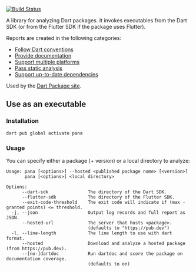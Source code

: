 [![Build Status](https://github.com/dart-lang/pana/workflows/Dart%20CI/badge.svg)](https://github.com/dart-lang/pana/actions?query=workflow%3A"Dart+CI"+branch%3Amaster)

A library for analyzing Dart packages. It invokes executables from the Dart SDK
(or from the Flutter SDK if the package uses Flutter).

Reports are created in the following categories:

* [Follow Dart conventions](https://pub.dev/help/scoring#follow-dart-file-conventions)
* [Provide documentation](https://pub.dev/help/scoring#provide-documentation)
* [Support multiple platforms](https://pub.dev/help/scoring#platform-support)
* [Pass static analysis](https://pub.dev/help/scoring#pass-static-analysis)
* [Support up-to-date dependencies](https://pub.dev/help/scoring#support-up-to-date-dependencies)

Used by the [Dart Package site](https://pub.dev/).

## Use as an executable

### Installation

```console
dart pub global activate pana
```

### Usage

You can specify either a package (+ version) or a local directory to analyze:

```
Usage: pana [<options>] --hosted <published package name> [<version>]
       pana [<options>] <local directory>

Options:
      --dart-sdk               The directory of the Dart SDK.
      --flutter-sdk            The directory of the Flutter SDK.
      --exit-code-threshold    The exit code will indicate if (max - granted points) <= threshold.
  -j, --json                   Output log records and full report as JSON.
      --hosted-url             The server that hosts <package>.
                               (defaults to "https://pub.dev")
  -l, --line-length            The line length to use with dart format.
      --hosted                 Download and analyze a hosted package (from https://pub.dev).
      --[no-]dartdoc           Run dartdoc and score the package on documentation coverage.
                               (defaults to on)
```

